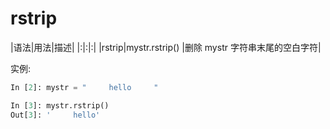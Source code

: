 # rstrip

|语法|用法|描述|
|:|:|:|
|rstrip|mystr.rstrip()   |删除 mystr 字符串末尾的空白字符|


实例:

```Python
In [2]: mystr = "     hello     "

In [3]: mystr.rstrip()
Out[3]: '     hello'
```
